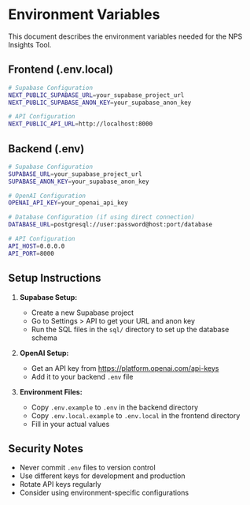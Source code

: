 # Environment Variables

This document describes the environment variables needed for the NPS Insights Tool.

## Frontend (.env.local)

```bash
# Supabase Configuration
NEXT_PUBLIC_SUPABASE_URL=your_supabase_project_url
NEXT_PUBLIC_SUPABASE_ANON_KEY=your_supabase_anon_key

# API Configuration
NEXT_PUBLIC_API_URL=http://localhost:8000
```

## Backend (.env)

```bash
# Supabase Configuration
SUPABASE_URL=your_supabase_project_url
SUPABASE_ANON_KEY=your_supabase_anon_key

# OpenAI Configuration
OPENAI_API_KEY=your_openai_api_key

# Database Configuration (if using direct connection)
DATABASE_URL=postgresql://user:password@host:port/database

# API Configuration
API_HOST=0.0.0.0
API_PORT=8000
```

## Setup Instructions

1. **Supabase Setup:**
   - Create a new Supabase project
   - Go to Settings > API to get your URL and anon key
   - Run the SQL files in the `sql/` directory to set up the database schema

2. **OpenAI Setup:**
   - Get an API key from https://platform.openai.com/api-keys
   - Add it to your backend `.env` file

3. **Environment Files:**
   - Copy `.env.example` to `.env` in the backend directory
   - Copy `.env.local.example` to `.env.local` in the frontend directory
   - Fill in your actual values

## Security Notes

- Never commit `.env` files to version control
- Use different keys for development and production
- Rotate API keys regularly
- Consider using environment-specific configurations
